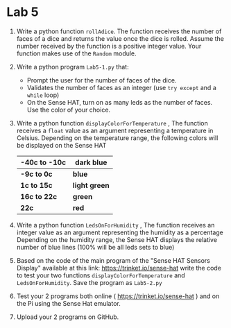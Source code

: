 # Lab 5

1. Write a python function `rollAdice`. The function receives the number of faces of a dice and returns the value once the dice is rolled. Assume the number received by the function is a positive integer value. Your function makes use of the `Random` module.

2. Write a python program `Lab5-1.py` that:
   - Prompt the user for the number of faces of the dice.
   - Validates the number of faces as an integer (use `try except` and a `while` loop)
   -  On the Sense HAT, turn on as many leds as the number of faces. Use the color of your choice.


3. Write a python function `displayColorForTemperature` ,
   The function receives a `float` value as an argument representing a temperature in Celsius.
   Depending on the temperature range, the following colors will be displayed on the Sense HAT

   | **-40c to -10c** | **dark blue**   |
   | ---------------- | --------------- |
   | **-9c to 0c**    | **blue**        |
   | **1c to 15c**    | **light green** |
   | **16c to 22c**   | **green**       |
   | **22c**          | **red**         |

4. Write a python function `LedsOnForHumidity` ,
   The function receives an integer value as an argument representing the humidity as a percentage
   Depending on the humidity range, the Sense HAT displays the relative number of blue lines (100% will be all leds sets to blue)
5. Based on the code of the main program of the "Sense HAT Sensors Display" available at this link: https://trinket.io/sense-hat write the code to test your two functions `displayColorForTemperature` and `LedsOnForHumidity`. Save the program as `Lab5-2.py`
6. Test your 2 programs both online ( https://trinket.io/sense-hat ) and on the Pi using the Sense Hat emulator.
7. Upload your 2 programs on GitHub.

